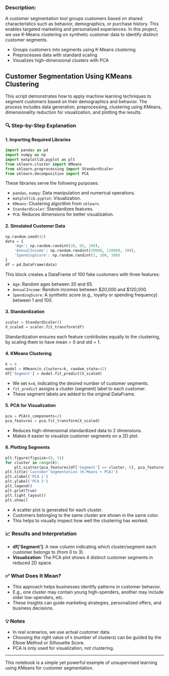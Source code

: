### Description:

A customer segmentation tool groups customers based on shared characteristics such as behavior, demographics, or purchase history. This enables targeted marketing and personalized experiences. In this project, we use K-Means clustering on synthetic customer data to identify distinct customer segments.

- Groups customers into segments using K-Means clustering
- Preprocesses data with standard scaling
- Visualizes high-dimensional clusters with PCA

## Customer Segmentation Using KMeans Clustering

This script demonstrates how to apply machine learning techniques to segment customers based on their demographics and behavior. The process includes data generation, preprocessing, clustering using KMeans, dimensionality reduction for visualization, and plotting the results.

### 🔍 Step-by-Step Explanation

#### 1. **Importing Required Libraries**

```python
import pandas as pd
import numpy as np
import matplotlib.pyplot as plt
from sklearn.cluster import KMeans
from sklearn.preprocessing import StandardScaler
from sklearn.decomposition import PCA
```

These libraries serve the following purposes:

* `pandas`, `numpy`: Data manipulation and numerical operations.
* `matplotlib.pyplot`: Visualization.
* `KMeans`: Clustering algorithm from `sklearn`.
* `StandardScaler`: Standardizes features.
* `PCA`: Reduces dimensions for better visualization.

#### 2. **Simulated Customer Data**

```python
np.random.seed(42)
data = {
    'Age': np.random.randint(20, 65, 100),
    'AnnualIncome': np.random.randint(20000, 120000, 100),
    'SpendingScore': np.random.randint(1, 100, 100)
}
df = pd.DataFrame(data)
```

This block creates a DataFrame of 100 fake customers with three features:

* `Age`: Random ages between 20 and 65.
* `AnnualIncome`: Random incomes between \$20,000 and \$120,000.
* `SpendingScore`: A synthetic score (e.g., loyalty or spending frequency) between 1 and 100.

#### 3. **Standardization**

```python
scaler = StandardScaler()
X_scaled = scaler.fit_transform(df)
```

Standardization ensures each feature contributes equally to the clustering, by scaling them to have mean = 0 and std = 1.

#### 4. **KMeans Clustering**

```python
k = 4
model = KMeans(n_clusters=k, random_state=42)
df['Segment'] = model.fit_predict(X_scaled)
```

* We set `k=4`, indicating the desired number of customer segments.
* `fit_predict` assigns a cluster (segment) label to each customer.
* These segment labels are added to the original DataFrame.

#### 5. **PCA for Visualization**

```python
pca = PCA(n_components=2)
pca_features = pca.fit_transform(X_scaled)
```

* Reduces high-dimensional standardized data to 2 dimensions.
* Makes it easier to visualize customer segments on a 2D plot.

#### 6. **Plotting Segments**

```python
plt.figure(figsize=(8, 5))
for cluster in range(k):
    plt.scatter(pca_features[df['Segment'] == cluster, 0], pca_features[df['Segment'] == cluster, 1], label=f'Segment {cluster}')
plt.title('Customer Segmentation (K-Means + PCA)')
plt.xlabel('PCA 1')
plt.ylabel('PCA 2')
plt.legend()
plt.grid(True)
plt.tight_layout()
plt.show()
```

* A scatter plot is generated for each cluster.
* Customers belonging to the same cluster are shown in the same color.
* This helps to visually inspect how well the clustering has worked.

### 📈 Results and Interpretation

* **df\['Segment']**: A new column indicating which cluster/segment each customer belongs to (from 0 to 3).
* **Visualization**: The PCA plot shows 4 distinct customer segments in reduced 2D space.

### ✅ What Does It Mean?

* This approach helps businesses identify patterns in customer behavior.
* E.g., one cluster may contain young high-spenders, another may include older low-spenders, etc.
* These insights can guide marketing strategies, personalized offers, and business decisions.

### 💡 Notes

* In real scenarios, we use actual customer data.
* Choosing the right value of `k` (number of clusters) can be guided by the Elbow Method or Silhouette Score.
* PCA is only used for visualization, not clustering.

---

This notebook is a simple yet powerful example of unsupervised learning using KMeans for customer segmentation.
